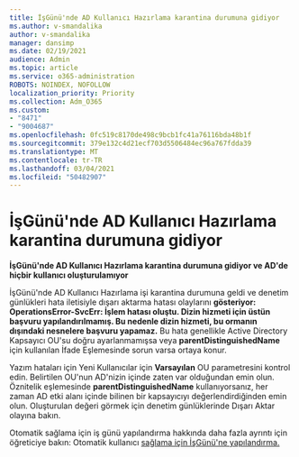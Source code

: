 ```yaml
---
title: İşGünü'nde AD Kullanıcı Hazırlama karantina durumuna gidiyor
ms.author: v-smandalika
author: v-smandalika
manager: dansimp
ms.date: 02/19/2021
audience: Admin
ms.topic: article
ms.service: o365-administration
ROBOTS: NOINDEX, NOFOLLOW
localization_priority: Priority
ms.collection: Adm_O365
ms.custom:
- "8471"
- "9004687"
ms.openlocfilehash: 0fc519c8170de498c9bcb1fc41a76116bda48b1f
ms.sourcegitcommit: 379e132c4d21ecf703d5506484ec96a767fdda39
ms.translationtype: MT
ms.contentlocale: tr-TR
ms.lasthandoff: 03/04/2021
ms.locfileid: "50482907"
---
```

# <a name="workday-to-ad-user-provisioning-goes-into-quarantine-state"></a>İşGünü'nde AD Kullanıcı Hazırlama karantina durumuna gidiyor

**İşGünü'nde AD Kullanıcı Hazırlama karantina durumuna gidiyor ve AD'de hiçbir kullanıcı oluşturulamıyor**

İşGünü'nde AD Kullanıcı Hazırlama işi karantina durumuna geldi ve denetim günlükleri hata iletisiyle dışarı aktarma hatası olaylarını **gösteriyor: OperationsError-SvcErr: İşlem hatası oluştu. Dizin hizmeti için üstün başvuru yapılandırılmamış. Bu nedenle dizin hizmeti, bu ormanın dışındaki nesnelere başvuru yapamaz.** Bu hata genellikle Active Directory Kapsayıcı OU'su doğru ayarlanmamışsa veya **parentDistinguishedName** için kullanılan İfade Eşlemesinde sorun varsa ortaya konur.

Yazım hataları için Yeni Kullanıcılar için **Varsayılan** OU parametresini kontrol edin. Belirtilen OU'nun AD'nizin içinde zaten var olduğundan emin olun. Öznitelik eşlemesinde **parentDistinguishedName** kullanıyorsanız, her zaman AD etki alanı içinde bilinen bir kapsayıcıyı değerlendirdiğinden emin olun. Oluşturulan değeri görmek için denetim günlüklerinde Dışarı Aktar olayına bakın.

Otomatik sağlama için iş günü yapılandırma hakkında daha fazla ayrıntı için öğreticiye bakın: Otomatik kullanıcı [sağlama için İşGünü'ne yapılandırma.](https://docs.microsoft.com/azure/active-directory/saas-apps/workday-inbound-tutorial)

